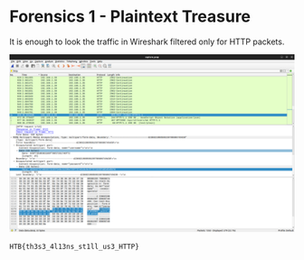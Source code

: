 # Forensics 1 - Plaintext Treasure

It is enough to look the traffic in Wireshark filtered only for HTTP packets.

![traffic](./traffic.png)

```
HTB{th3s3_4l13ns_st1ll_us3_HTTP}
```
